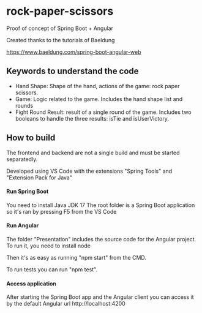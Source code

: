 # rock-paper-scissors
Proof of concept of Spring Boot + Angular


Created thanks to the tutorials of Baeldung

https://www.baeldung.com/spring-boot-angular-web

## Keywords to understand the code
- Hand Shape: Shape of the hand, actions of the game: rock paper scissors.
- Game: Logic related to the game. Includes the hand shape list and rounds
- Fight Round Result: result of a single round of the game. Includes two booleans to handle the three results: isTie and isUserVictory.

## How to build
The frontend and backend are not a single build and must be started separatedly.

Developed using VS Code with the extensions "Spring Tools" and "Extension Pack for Java"

#### Run Spring Boot
You need to install Java JDK 17
The root folder is a Spring Boot application so it's ran by pressing F5 from the VS Code

#### Run Angular
The folder "Presentation" includes the source code for the Angular project. To run it, you need to install node

Then it's as easy as running "npm start" from the CMD.

To run tests you can run "npm test".

#### Access application
After starting the Spring Boot app and the Angular client you can access it by the default Angular url http://localhost:4200
